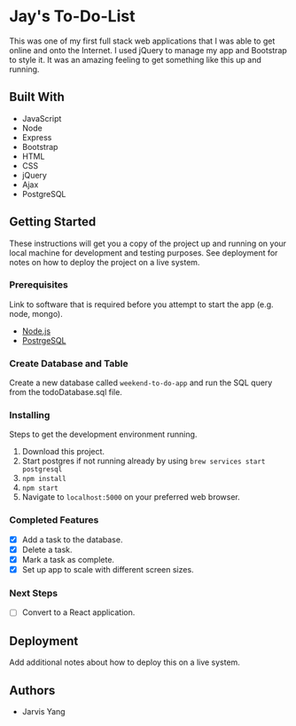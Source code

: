 # Jay's To-Do-List

This was one of my first full stack web applications that I was able to get online and onto the Internet. I used jQuery to manage my app and Bootstrap to style it. It was an amazing feeling to get something like this up and running.

## Built With

- JavaScript
- Node
- Express
- Bootstrap
- HTML
- CSS
- jQuery
- Ajax
- PostgreSQL

## Getting Started

These instructions will get you a copy of the project up and running on your local machine for development and testing purposes. See deployment for notes on how to deploy the project on a live system.

### Prerequisites

Link to software that is required before you attempt to start the app (e.g. node, mongo).

- [Node.js](https://nodejs.org/en/)
- [PostrgeSQL](https://www.postgresql.org/)

### Create Database and Table

Create a new database called `weekend-to-do-app` and run the SQL query from the todoDatabase.sql file. 


### Installing

Steps to get the development environment running.

1. Download this project.
2. Start postgres if not running already by using `brew services start postgresql`
3. `npm install`
4. `npm start`
6. Navigate to `localhost:5000` on your preferred web browser.

### Completed Features

- [x] Add a task to the database.
- [x] Delete a task.
- [x] Mark a task as complete.
- [x] Set up app to scale with different screen sizes.

### Next Steps

- [ ] Convert to a React application.

## Deployment

Add additional notes about how to deploy this on a live system.

## Authors

* Jarvis Yang
